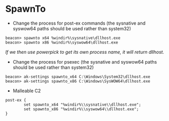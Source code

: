 # SpawnTo

- Change the process for post-ex commands (the sysnative and syswow64 paths should be used rather than system32)

```
beacon> spawnto x64 %windir%\sysnative\dllhost.exe
beacon> spawnto x86 %windir%\syswow64\dllhost.exe
```

*If we then use powerpick to get its own process name, it will return dllhost.*

- Change the process for psexec (the sysnative and syswow64 paths should be used rather than system32)

```
beacon> ak-settings spawnto_x64 C:\Windows\System32\dllhost.exe
beacon> ak-settings spawnto_x86 C:\Windows\SysWOW64\dllhost.exe
```

- Malleable C2

```
post-ex {
        set spawnto_x64 "%windir%\\sysnative\\dllhost.exe";
        set spawnto_x86 "%windir%\\syswow64\\dllhost.exe";
}
```
